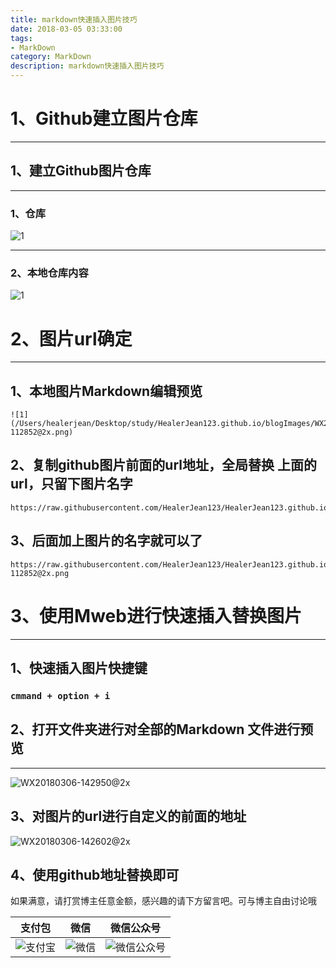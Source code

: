 ```yaml
---
title: markdown快速插入图片技巧
date: 2018-03-05 03:33:00
tags: 
- MarkDown
category: MarkDown
description: markdown快速插入图片技巧
---
```


# 1、Github建立图片仓库

---

## 1、建立Github图片仓库

---

### 1、仓库

![1](https://raw.githubusercontent.com/HealerJean123/HealerJean123.github.io/master/blogImages/WX20180306-112852@2x.png)

---

### 2、本地仓库内容

![1](https://raw.githubusercontent.com/HealerJean123/HealerJean123.github.io/master/blogImages/WX20180306-113551@2x.png)

# 2、图片url确定

---

## 1、本地图片Markdown编辑预览

```
![1](/Users/healerjean/Desktop/study/HealerJean123.github.io/blogImages/WX20180306-112852@2x.png)
```

## 2、复制github图片前面的url地址，全局替换 上面的url，只留下图片名字
```
https://raw.githubusercontent.com/HealerJean123/HealerJean123.github.io/master/blogImages/
```
## 3、后面加上图片的名字就可以了

```
https://raw.githubusercontent.com/HealerJean123/HealerJean123.github.io/master/blogImages/WX20180306-112852@2x.png
```

# 3、使用Mweb进行快速插入替换图片
-----
## 1、快速插入图片快捷键
### `cmmand + option + i`

## 2、打开文件夹进行对全部的Markdown 文件进行预览
----
![WX20180306-142950@2x](https://raw.githubusercontent.com/HealerJean123/HealerJean123.github.io/master/blogImages/WX20180306-142950@2x.png)



## 3、对图片的url进行自定义的前面的地址

![WX20180306-142602@2x](https://raw.githubusercontent.com/HealerJean123/HealerJean123.github.io/master/blogImages/WX20180306-142602@2x.png)

## 4、使用github地址替换即可



如果满意，请打赏博主任意金额，感兴趣的请下方留言吧。可与博主自由讨论哦

|支付包 | 微信|微信公众号|
|:-------:|:-------:|:------:|
|![支付宝](https://raw.githubusercontent.com/HealerJean123/HealerJean123.github.io/master/assets/img/tctip/alpay.jpg) | ![微信](https://raw.githubusercontent.com/HealerJean123/HealerJean123.github.io/master/assets/img/tctip/weixin.jpg)|![微信公众号](https://raw.githubusercontent.com/HealerJean123/HealerJean123.github.io/master/assets/img/my/qrcode_for_gh_a23c07a2da9e_258.jpg)|

<!-- UY BEGIN -->
<div id="uyan_frame"></div>
<script type="text/javascript" src="http://v2.uyan.cc/code/uyan.js?uid=2148524"></script>
<!-- UY END -->


<!-- Gitalk 评论 start  -->

<link rel="stylesheet" href="https://unpkg.com/gitalk/dist/gitalk.css">
<script src="https://unpkg.com/gitalk@latest/dist/gitalk.min.js"></script> 
<div id="gitalk-container"></div>    
 <script type="text/javascript">
    var gitalk = new Gitalk({
		clientID: `1d164cd85549874d0e3a`,
		clientSecret: `527c3d223d1e6608953e835b547061037d140355`,
		repo: `HealerJean123.github.io`,
		owner: 'HealerJean123',
		admin: ['HealerJean123'],
		id: 'window.location.pathname',
      distractionFreeMode: true,
    });
    gitalk.render('gitalk-container');
</script> 

<!-- Gitalk end -->

